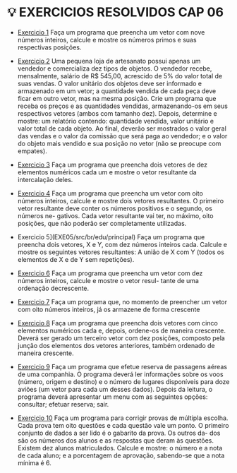 # 💡 EXERCICIOS RESOLVIDOS CAP 06

- [Exercicio 1](EXE01/src/br/edu/principal)
Faça um programa que preencha um vetor com nove números inteiros, calcule e mostre os números
primos e suas respectivas posições.

- [Exercicio 2](EXE02/src/br/edu/principal)
Uma pequena loja de artesanato possui apenas um vendedor e comercializa dez tipos de objetos. O
vendedor recebe, mensalmente, salário de R$ 545,00, acrescido de 5% do valor total de suas vendas.
O valor unitário dos objetos deve ser informado e armazenado em um vetor; a quantidade vendida de
cada peça deve ficar em outro vetor, mas na mesma posição. Crie um programa que receba os preços
e as quantidades vendidas, armazenando-os em seus respectivos vetores (ambos com tamanho dez).
Depois, determine e mostre:
um relatório contendo: quantidade vendida, valor unitário e valor total de cada objeto. Ao final,
deverão ser mostrados o valor geral das vendas e o valor da comissão que será paga ao vendedor; e
o valor do objeto mais vendido e sua posição no vetor (não se preocupe com empates).

- [Exercicio 3](EXE03/src/br/edu/principal)
Faça um programa que preencha dois vetores de dez elementos numéricos cada um e mostre o vetor resultante
da intercalação deles.

- [Exercicio 4](EXE04/src/br/edu/principal)
Faça um programa que preencha um vetor com oito números inteiros, calcule e mostre dois vetores
resultantes. O primeiro vetor resultante deve conter os números positivos e o segundo, os números ne-
gativos. Cada vetor resultante vai ter, no máximo, oito posições, que não poderão ser completamente
utilizadas.

- Exercicio 5](EXE05/src/br/edu/principal)
Faça um programa que preencha dois vetores, X e Y, com dez números inteiros cada. Calcule e mostre
os seguintes vetores resultantes:
A união de X com Y (todos os elementos de X e de Y sem repetições).

- [Exercicio 6](EXE06/src/br/edu/principal)
Faça um programa que preencha um vetor com dez números inteiros, calcule e mostre o vetor resul-
tante de uma ordenação decrescente.

- [Exercicio 7](EXE07/src/br/edu/principal)
Faça um programa que, no momento de preencher um vetor com oito números inteiros, já os armazene
de forma crescente

- [Exercicio 8](EXE08/src/br/edu/principal)
Faça um programa que preencha dois vetores com cinco elementos numéricos cada e, depois, ordene-os de maneira crescente. Deverá ser gerado um terceiro vetor com dez posições, composto pela junção dos elementos dos vetores anteriores, também ordenado de maneira crescente.

- [Exercicio 9](EXE09/src/br/edu/principal)
Faça um programa que efetue reserva de passagens aéreas de uma companhia. O programa deverá ler
informações sobre os voos (número, origem e destino) e o número de lugares disponíveis para doze
aviões (um vetor para cada um desses dados). Depois da leitura, o programa deverá apresentar um
menu com as seguintes opções:
consultar;
efetuar reserva;
sair.

- [Exercicio 10](EXE10/src/br/edu/principal)
Faça um programa para corrigir provas de múltipla escolha. Cada prova tem oito questões e cada
questão vale um ponto. O primeiro conjunto de dados a ser lido é o gabarito da prova. Os outros da-
dos são os números dos alunos e as respostas que deram às questões. Existem dez alunos matriculados.
Calcule e mostre:
o número e a nota de cada aluno; e
a porcentagem de aprovação, sabendo-se que a nota mínima é 6.
